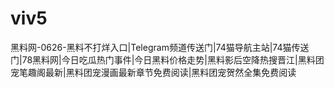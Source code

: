 # viv5
黑料网-0626-黑料不打烊入口|Telegram频道传送门|74猫导航主站|74猫传送门|78黑料网|今日吃瓜热门事件|今日黑料价格走势|黑料影后空降热搜晋江|黑料团宠笔趣阁最新|黑料团宠漫画最新章节免费阅读|黑料团宠贺然全集免费阅读
